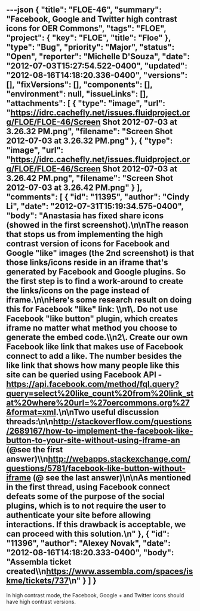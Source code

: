 ---json
{
  "title": "FLOE-46",
  "summary": "Facebook, Google and Twitter high contrast icons for OER Commons",
  "tags": "FLOE",
  "project": {
    "key": "FLOE",
    "title": "Floe"
  },
  "type": "Bug",
  "priority": "Major",
  "status": "Open",
  "reporter": "Michelle D'Souza",
  "date": "2012-07-03T15:27:54.522-0400",
  "updated": "2012-08-16T14:18:20.336-0400",
  "versions": [],
  "fixVersions": [],
  "components": [],
  "environment": null,
  "issueLinks": [],
  "attachments": [
    {
      "type": "image",
      "url": "https://idrc.cachefly.net/issues.fluidproject.org/FLOE/FLOE-46/Screen Shot 2012-07-03 at 3.26.32 PM.png",
      "filename": "Screen Shot 2012-07-03 at 3.26.32 PM.png"
    },
    {
      "type": "image",
      "url": "https://idrc.cachefly.net/issues.fluidproject.org/FLOE/FLOE-46/Screen Shot 2012-07-03 at 3.26.42 PM.png",
      "filename": "Screen Shot 2012-07-03 at 3.26.42 PM.png"
    }
  ],
  "comments": [
    {
      "id": "11395",
      "author": "Cindy Li",
      "date": "2012-07-31T15:19:34.575-0400",
      "body": "Anastasia has fixed share icons (showed in the first screenshot).\n\nThe reason that stops us from implementing the high contrast version of icons for Facebook and Google \"like\" images (the 2nd screenshot) is that those links/icons reside in an iframe that's generated by Facebook and Google plugins. So the first step is to find a work-around to create the links/icons on the page instead of iframe.\n\nHere's some research result on doing this for Facebook \"like\" link: \\\n1\\. Do not use Facebook \"like button\" plugin, which creates iframe no matter what method you choose to generate the embed code.\\\n2\\. Create our own Facebook like link that makes use of Facebook connect to add a like. The number besides the like link that shows how many people like this site can be queried using Facebook API - <https://api.facebook.com/method/fql.query?query=select%20like_count%20from%20link_stat%20where%20url=%27oercommons.org%27&format=xml>.\n\nTwo useful discussion threads:\n\n<http://stackoverflow.com/questions/2689167/how-to-implement-the-facebook-like-button-to-your-site-without-using-iframe-an>  (@see the first answer)\\\n<http://webapps.stackexchange.com/questions/5781/facebook-like-button-without-iframe> (@ see the last answer)\n\nAs mentioned in the first thread, using Facebook connect defeats some of the purpose of the social plugins, which is to not require the user to authenticate your site before allowing interactions. If this drawback is acceptable, we can proceed with this solution.\n"
    },
    {
      "id": "11396",
      "author": "Alexey Novak",
      "date": "2012-08-16T14:18:20.333-0400",
      "body": "Assembla ticket created\\\n<https://www.assembla.com/spaces/iskme/tickets/737>\n"
    }
  ]
}
---
In high contrast mode, the Facebook, Google + and Twitter icons should have high contrast versions.&#x20;

        